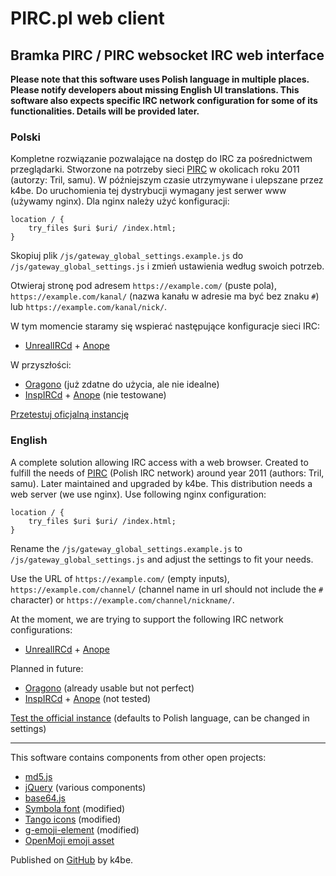 # PIRC.pl web client
## Bramka PIRC / PIRC websocket IRC web interface
**Please note that this software uses Polish language in multiple places. Please notify developers about missing English UI translations. This software also expects specific IRC network configuration for some of its functionalities. Details will be provided later.**

### Polski
Kompletne rozwiązanie pozwalające na dostęp do IRC za pośrednictwem przeglądarki.
Stworzone na potrzeby sieci [PIRC](https://pirc.pl/) w okolicach roku 2011 (autorzy: Tril, samu).
W późniejszym czasie utrzymywane i ulepszane przez k4be. Do uruchomienia tej dystrybucji wymagany jest serwer www (używamy nginx).
Dla nginx należy użyć konfiguracji:
```
location / {
	try_files $uri $uri/ /index.html;
}
```
Skopiuj plik `/js/gateway_global_settings.example.js` do `/js/gateway_global_settings.js` i zmień ustawienia według swoich potrzeb.

Otwieraj stronę pod adresem `https://example.com/` (puste pola), `https://example.com/kanal/` (nazwa kanału w adresie ma być bez znaku `#`) lub `https://example.com/kanal/nick/`.

W tym momencie staramy się wspierać następujące konfiguracje sieci IRC:
- [UnrealIRCd](https://www.unrealircd.org/) + [Anope](https://anope.org/)

W przyszłości:
- [Oragono](https://oragono.io/) (już zdatne do użycia, ale nie idealne)
- [InspIRCd](https://www.inspircd.org/) + [Anope](https://anope.org/) (nie testowane)

[Przetestuj oficjalną instancję](https://bramka.pirc.pl/)

### English
A complete solution allowing IRC access with a web browser. Created to fulfill the needs of [PIRC](https://pirc.pl/) (Polish IRC network)
around year 2011 (authors: Tril, samu). Later maintained and upgraded by k4be. This distribution needs a web server (we use nginx).
Use following nginx configuration:
```
location / {
	try_files $uri $uri/ /index.html;
}
```
Rename the `/js/gateway_global_settings.example.js` to `/js/gateway_global_settings.js` and adjust the settings to fit your needs.

Use the URL of `https://example.com/` (empty inputs), `https://example.com/channel/` (channel name in url should not include the `#` character) or `https://example.com/channel/nickname/`.

At the moment, we are trying to support the following IRC network configurations:
- [UnrealIRCd](https://www.unrealircd.org/) + [Anope](https://anope.org/)

Planned in future:
- [Oragono](https://oragono.io/) (already usable but not perfect)
- [InspIRCd](https://www.inspircd.org/) + [Anope](https://anope.org/) (not tested)

[Test the official instance](https://bramka.pirc.pl/) (defaults to Polish language, can be changed in settings)

----

This software contains components from other open projects:
- [md5.js](https://github.com/AndreasPizsa/md5-jkmyers)
- [jQuery](https://jquery.org/) (various components)
- [base64.js](https://gist.github.com/chrisyip/5764115)
- [Symbola font](https://fontlibrary.org/en/font/symbola) (modified)
- [Tango icons](https://commons.wikimedia.org/wiki/Tango_icons) (modified)
- [g-emoji-element](https://github.com/github/g-emoji-element) (modified)
- [OpenMoji emoji asset](https://github.com/hfg-gmuend/openmoji)

Published on [GitHub](https://github.com/pirc-pl/pirc-gateway/) by k4be.
